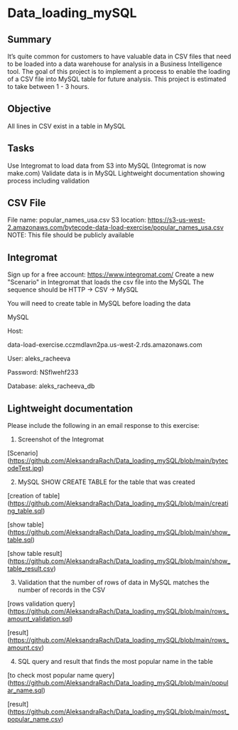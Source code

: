 # Data_loading_mySQL
## Summary
It’s quite common for customers to have valuable data in CSV files that need to be loaded into a data warehouse for analysis in a Business Intelligence tool. The goal of this project is to implement a process to enable the loading of a CSV file into MySQL table for future analysis. This project is estimated to take between 1 - 3 hours. 

## Objective
All lines in CSV exist in a table in MySQL

## Tasks
Use Integromat to load data from S3 into MySQL (Integromat is now make.com)
Validate data is in MySQL
Lightweight documentation showing process including validation

## CSV File
File name: popular_names_usa.csv
S3 location:
https://s3-us-west-2.amazonaws.com/bytecode-data-load-exercise/popular_names_usa.csv
NOTE: This file should be publicly available

## Integromat
Sign up for a free account: https://www.integromat.com/ 
Create a new "Scenario" in Integromat that loads the csv file into the MySQL
The sequence should be HTTP -> CSV -> MySQL

You will need to create table in MySQL before loading the data


MySQL

Host:

data-load-exercise.cczmdlavn2pa.us-west-2.rds.amazonaws.com 

User: 
aleks_racheeva

Password: 
NSflwehf233

Database: 
aleks_racheeva_db






## Lightweight documentation 

Please include the following in an email response to this exercise:

1. Screenshot of the Integromat 

[Scenario] (https://github.com/AleksandraRach/Data_loading_mySQL/blob/main/bytecodeTest.jpg)

2. MySQL SHOW CREATE TABLE for the table that was created

[creation of table] (https://github.com/AleksandraRach/Data_loading_mySQL/blob/main/creating_table.sql)

[show table] (https://github.com/AleksandraRach/Data_loading_mySQL/blob/main/show_table.sql)

[show table result] (https://github.com/AleksandraRach/Data_loading_mySQL/blob/main/show_table_result.csv)

3. Validation that the number of rows of data in MySQL matches the number of records in the CSV

[rows validation query] (https://github.com/AleksandraRach/Data_loading_mySQL/blob/main/rows_amount_validation.sql)

[result] (https://github.com/AleksandraRach/Data_loading_mySQL/blob/main/rows_amount.csv)

4. SQL query and result that finds the most popular name in the table

[to check most popular name query] (https://github.com/AleksandraRach/Data_loading_mySQL/blob/main/popular_name.sql)

[result] (https://github.com/AleksandraRach/Data_loading_mySQL/blob/main/most_popular_name.csv)
